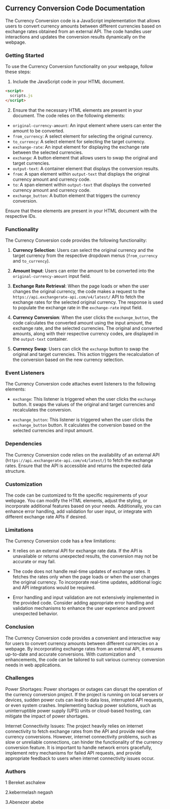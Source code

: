 ﻿## Currency Conversion Code Documentation

The Currency Conversion code is a JavaScript implementation that allows users to convert currency amounts between different currencies based on exchange rates obtained from an external API. The code handles user interactions and updates the conversion results dynamically on the webpage.

### Getting Started

To use the Currency Conversion functionality on your webpage, follow these steps:

1. Include the JavaScript code in your HTML document.

```html
<script>
  scripts.js
</script>
```

2. Ensure that the necessary HTML elements are present in your document. The code relies on the following elements:

- `original-currency-amount`: An input element where users can enter the amount to be converted.
- `from_currency`: A select element for selecting the original currency.
- `to_currency`: A select element for selecting the target currency.
- `exchange-rate`: An input element for displaying the exchange rate between the selected currencies.
- `exchange`: A button element that allows users to swap the original and target currencies.
- `output-text`: A container element that displays the conversion results.
- `from`: A span element within `output-text` that displays the original currency amount and currency code.
- `to`: A span element within `output-text` that displays the converted currency amount and currency code.
- `exchange_button`: A button element that triggers the currency conversion.

Ensure that these elements are present in your HTML document with the respective IDs.

### Functionality

The Currency Conversion code provides the following functionality:

1. **Currency Selection**: Users can select the original currency and the target currency from the respective dropdown menus (`from_currency` and `to_currency`).

2. **Amount Input**: Users can enter the amount to be converted into the `original-currency-amount` input field.

3. **Exchange Rate Retrieval**: When the page loads or when the user changes the original currency, the code makes a request to the `https://api.exchangerate-api.com/v4/latest/` API to fetch the exchange rates for the selected original currency. The response is used to populate the exchange rate in the `exchange-rate` input field.

4. **Currency Conversion**: When the user clicks the `exchange_button`, the code calculates the converted amount using the input amount, the exchange rate, and the selected currencies. The original and converted amounts, along with their respective currency codes, are displayed in the `output-text` container.

5. **Currency Swap**: Users can click the `exchange` button to swap the original and target currencies. This action triggers the recalculation of the conversion based on the new currency selection.

### Event Listeners

The Currency Conversion code attaches event listeners to the following elements:

- `exchange`: This listener is triggered when the user clicks the `exchange` button. It swaps the values of the original and target currencies and recalculates the conversion.

- `exchange_button`: This listener is triggered when the user clicks the `exchange_button` button. It calculates the conversion based on the selected currencies and input amount.

### Dependencies

The Currency Conversion code relies on the availability of an external API (`https://api.exchangerate-api.com/v4/latest/`) to fetch the exchange rates. Ensure that the API is accessible and returns the expected data structure.

### Customization

The code can be customized to fit the specific requirements of your webpage. You can modify the HTML elements, adjust the styling, or incorporate additional features based on your needs. Additionally, you can enhance error handling, add validation for user input, or integrate with different exchange rate APIs if desired.

### Limitations

The Currency Conversion code has a few limitations:

- It relies on an external API for exchange rate data. If the API is unavailable or returns unexpected results, the conversion may not be accurate or may fail.

- The code does not handle real-time updates of exchange rates. It fetches the rates only when the page loads or when the user changes the original currency. To incorporate real-time updates, additional logic and API integrations would be required.

- Error handling and input validation are not extensively implemented in the provided code. Consider adding appropriate error handling and validation mechanisms to enhance the user experience and prevent unexpected behavior.

### Conclusion

The Currency Conversion code provides a convenient and interactive way for users to convert currency amounts between different currencies on a webpage. By incorporating exchange rates from an external API, it ensures up-to-date and accurate conversions. With customization and enhancements, the code can be tailored to suit various currency conversion needs in web applications.

### Challenges

Power Shortages: Power shortages or outages can disrupt the operation of the currency conversion project. If the project is running on local servers or devices, sudden power cuts can lead to data loss, interrupted API requests, or even system crashes. Implementing backup power solutions, such as uninterruptible power supply (UPS) units or cloud-based hosting, can mitigate the impact of power shortages.

Internet Connectivity Issues: The project heavily relies on internet connectivity to fetch exchange rates from the API and provide real-time currency conversions. However, internet connectivity problems, such as slow or unreliable connections, can hinder the functionality of the currency conversion feature. It is important to handle network errors gracefully, implement retry mechanisms for failed API requests, and provide appropriate feedback to users when internet connectivity issues occur.

### Authors

1 Bereket aschalew

2.kebermelash negash

3.Abenezer abebe
